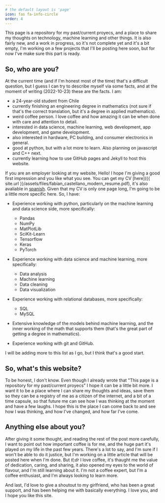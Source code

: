 ```yaml
---
# the default layout is 'page'
icon: fas fa-info-circle
order: 4
---
```

 

This page is a repository for my past/current proyecs, and a place to share my thoughts on technology, machine learning and other things. It is also fairly new, and a work in progress, so it's not complete yet and it's a bit empty, I'm working on a few projects that I'll be posting here soon, but for now I've make sure this part is ready. 

## So, who are you?

At the current time (and if I'm honest most of the time) that's a difficult question, but I guess I can try to describe myself via some facts, and at the moment of writing (2022-10-23) these are the facts. I am:

- a 24-year-old student from Chile
- currently finishing an engineering degree in mathematics (not sure if that's the correct translation, but it's a degree in applied mathematics).
- weird coffee person. I love coffee and how amazing it can be when done with care and attention to detail.
- interested in data science, machine learning, web development, app development, and game development.
- also interested in hardware, PC building, and consumer electronics in general.
- good at python, but with a lot more to learn. Also planning on javascript and C++ next.
- currently learning how to use GitHub pages and Jekyll to host this website.


If you are an employer looking at my website, Hello! I hope I'm giving a good first impression and you like what you see. You can get my CV [here]({{ site.url }}/assets/files/fabian_castellano_modern_resume.pdf), it's also avaliable in [spanish](https://fabiancastellano.github.io/asstes/files/fabian_castellano_modern_resume_spanish.pdf). Given that my CV is only one page long, I'm going to be a little more specific here. So, I have:

- Experience working with python, particularly on the machine learning and data science side, more specifically:
    - Pandas
    - NumPy
    - MatPlotLib
    - SciKit-Learn
    - Tensorflow
    - Keras
    - PyTorch   

- Experience working with data science and machine learning, more specifically:
    - Data analysis
    - Machine learning
    - Data cleaning
    - Data visualization

- Experience working with relational databases, more specifically:
    - SQL
    - MySQL

- Extensive knowledge of the models behind machine learning, and the inner working of the math that supports them (that's the great part of getting a degree in mathematics).  
 
- Experience working with git and GitHub.

I will be adding more to this list as I go, but I think that's a good start.


## So, what's this website?

To be honest, I don't know. Even though I already wrote that "This page is a repository for my past/current proyecs" I hope it can be a little bit more. I want it to be a place where I can share my thoughts and ideas, save them so they can be a registry of me as a citizen of the internet, and a bit of a time capsule, so that future me can see how I was thinking at the moment and have a few laughs. I hope this is the place I can come back to and see how I was thinking, and how I've changed, and how far I've come.

## Anything else about you?

After giving it some thought, and reading the rest of the post more carefully, I want to point out how important coffee is for me, and the huge part it's played on my life in the past few years. There's a lot to say, and I'm sure if I won't be able to do it justice, but I'm working on a little article that will be posted here when I'm done. But *tl;dr* I love coffee, it's thaught me the value of dedication, caring, and sharing, it also opened my eyes to the world of flavour, and I'm still learning about it. I'm not a coffee expert, but I'm a coffee enthusiast, and I'm always looking to learn more.

And last, I'd love to give a shoutout to my girlfriend, who has been a great support, and has been helping me with basically everything. I love you, and I hope you like this site.





